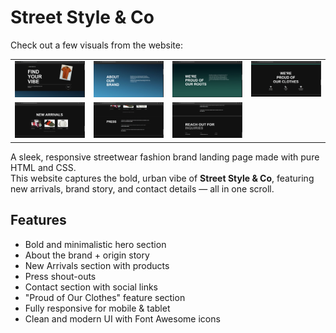 # Street Style & Co

Check out a few visuals from the website:

<table>
  <tr>
    <td><img src="ss01.png" alt="Gallery Image 1" width="100%"/></td>
    <td><img src="ss02.png" alt="Gallery Image 2" width="100%"/></td>
    <td><img src="ss03.png" alt="Gallery Image 3" width="100%"/></td>
    <td><img src="ss04.png" alt="Gallery Image 4" width="100%"/></td>
  </tr>
  <tr>
    <td><img src="ss05.png" alt="Gallery Image 5" width="100%"/></td>
    <td><img src="ss06.png" alt="Gallery Image 6" width="100%"/></td>
    <td><img src="ss07.png" alt="Gallery Image 7" width="100%"/></td>
  </tr>
</table>

A sleek, responsive streetwear fashion brand landing page made with pure HTML and CSS.  
This website captures the bold, urban vibe of **Street Style & Co**, featuring new arrivals, brand story, and contact details — all in one scroll.


## Features

-  Bold and minimalistic hero section
-  About the brand + origin story
-  New Arrivals section with products
-  Press shout-outs
-  Contact section with social links
-  "Proud of Our Clothes" feature section
-  Fully responsive for mobile & tablet
-  Clean and modern UI with Font Awesome icons
